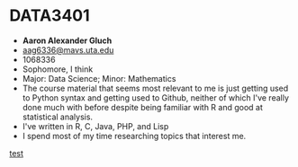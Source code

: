 # DATA3401

 - **Aaron Alexander Gluch**
 - aag6336@mavs.uta.edu
 - 1068336
 - Sophomore, I think
 - Major: Data Science; Minor: Mathematics
 - The course material that seems most relevant to me is just getting used to Python syntax and getting used to Github, neither of which I've really done much with before despite being familiar with R and good at statistical analysis.
 - I've written in R, C, Java, PHP, and Lisp
 - I spend most of my time researching topics that interest me.

[test]([url](https://www.google.com/url?sa=i&url=https%3A%2F%2Fcommons.wikimedia.org%2Fwiki%2FFile%3ATest-Logo.svg&psig=AOvVaw0GezFlmVSp0oY4MA872W7R&ust=1679648334819000&source=images&cd=vfe&ved=0CAwQjRxqFwoTCPixi-bX8f0CFQAAAAAdAAAAABAD))
